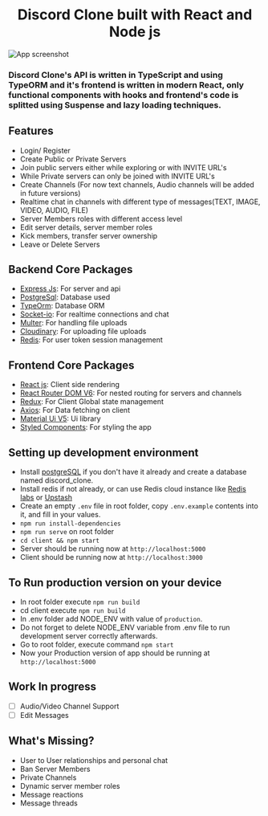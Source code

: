 <h1 align="center">Discord Clone built with React and Node js</h1>

![App screenshot](https://res.cloudinary.com/arjoban-main-cloud/image/upload/v1656072439/discord_clone/full-screnn-with-members_vbdbjt.png)

<h3>
  Discord Clone's API is written in TypeScript and using TypeORM and it's frontend is written in modern React, only functional 
  components with hooks and frontend's code is splitted using Suspense and lazy loading techniques.
</h3>

## Features

- Login/ Register
- Create Public or Private Servers
- Join public servers either while exploring or with INVITE URL's
- While Private servers can only be joined with INVITE URL's
- Create Channels (For now text channels, Audio channels will be added in future versions)
- Realtime chat in channels with different type of messages(TEXT, IMAGE, VIDEO, AUDIO, FILE)
- Server Members roles with different access level
- Edit server details, server member roles
- Kick members, transfer server ownership
- Leave or Delete Servers

## Backend Core Packages

- [Express Js](https://expressjs.com/): For server and api
- [PostgreSql](https://www.postgresql.org/): Database used
- [TypeOrm](https://typeorm.io/): Database ORM
- [Socket-io](https://socket.io/): For realtime connections and chat
- [Multer](https://github.com/expressjs/multer): For handling file uploads
- [Cloudinary](https://cloudinary.com/): For uploading file uploads
- [Redis](https://redis.com/): For user token session management

## Frontend Core Packages

- [React js](https://reactjs.org/): Client side rendering
- [React Router DOM V6](https://reactrouter.com/): For nested routing for servers and channels
- [Redux](https://redux.js.org/): For Client Global state management
- [Axios](https://axios-http.com/): For Data fetching on client
- [Material Ui V5](https://mui.com/material-ui/getting-started/overview/): Ui library
- [Styled Components](https://styled-components.com/): For styling the app

## Setting up development environment

- Install [postgreSQL](https://www.postgresql.org/) if you don't have it already and create a database named discord_clone.
- Install redis if not already, or can use Redis cloud instance like [Redis labs](https://redis.com/) or [Upstash](https://upstash.com/)
- Create an empty `.env` file in root folder, copy `.env.example` contents into it, and fill in your values.
- `npm run install-dependencies`
- `npm run serve` on root folder
- `cd client && npm start`
- Server should be running now at `http://localhost:5000`
- Client should be running now at `http://localhost:3000`

## To Run production version on your device

- In root folder execute `npm run build`
- cd client execute `npm run build`
- In .env folder add NODE_ENV with value of `production`.
- Do not forget to delete NODE_ENV variable from .env file to run development server correctly afterwards.
- Go to root folder, execute command `npm start`
- Now your Production version of app should be running at `http://localhost:5000`

## Work In progress

- [ ] Audio/Video Channel Support
- [ ] Edit Messages

## What's Missing?

- User to User relationships and personal chat
- Ban Server Members
- Private Channels
- Dynamic server member roles
- Message reactions
- Message threads
